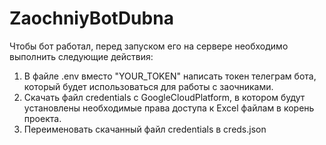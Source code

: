 # ZaochniyBotDubna
Чтобы бот работал, перед запуском его на сервере необходимо выполнить следующие действия:
  1. В файле .env вместо "YOUR_TOKEN" написать токен телеграм бота, который будет использоваться для работы с заочниками.
  2. Скачать файл credentials с GoogleCloudPlatform, в котором будут установлены необходимые права доступа к Excel файлам в корень проекта.
  3. Переименовать скачанный файл credentials в creds.json
